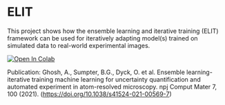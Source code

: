 # ELIT
This project shows how the ensemble learning and iterative training (ELIT) framework can be used for iteratively adapting model(s) trained on simulated data to real-world experimental images.

[![Open In Colab](https://colab.research.google.com/assets/colab-badge.svg)](https://colab.research.google.com/github/aghosh92/ELIT/blob/main/elit_graphene_v3b.ipynb)

Publication:
Ghosh, A., Sumpter, B.G., Dyck, O. et al. Ensemble learning-iterative training machine learning for uncertainty quantification and automated experiment in atom-resolved microscopy. npj Comput Mater 7, 100 (2021). (https://doi.org/10.1038/s41524-021-00569-7)
